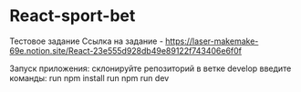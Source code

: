 # React-sport-bet

Тестовое задание
Ссылка на задание - https://laser-makemake-69e.notion.site/React-23e555d928db49e89122f743406e6f0f

Запуск приложения:
склонируйте репозиторий
в ветке develop введите команды:
run npm install 
run npm run dev 
